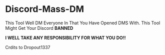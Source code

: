 # Discord-Mass-DM
This Tool Well DM Everyone In That You Have Opened DMS With. This Tool Might Get Your Discord **BANNED**

**I WELL TAKE ANY RESPONSIBILITY FOR WHAT YOU DO!!**

Crdits to Dropout1337
